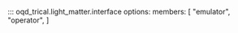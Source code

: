 <!-- prettier-ignore -->
::: oqd_trical.light_matter.interface
    options:
        members: [
            "emulator",
            "operator",
        ]
